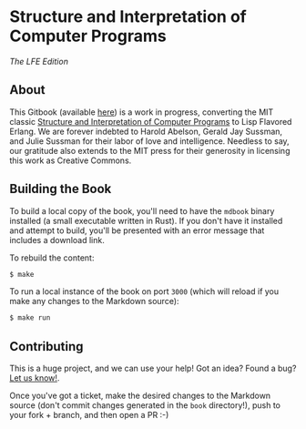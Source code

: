 # Structure and Interpretation of Computer Programs

*The LFE Edition*


## About

This Gitbook (available [here](http://lfe.gitbooks.io/sicp/))
is a work in progress, converting the MIT classic
[Structure and Interpretation of Computer Programs](http://mitpress.mit.edu/sicp/)
to Lisp Flavored Erlang. We are forever indebted to Harold Abelson, Gerald
Jay Sussman, and Julie Sussman for their labor of love and intelligence.
Needless to say, our gratitude also extends to the MIT press for their
generosity in licensing this work as Creative Commons.

## Building the Book

To build a local copy of the book, you'll need to have the `mdbook` binary
installed (a small executable written in Rust). If you don't have it installed
and attempt to build, you'll be presented with an error message that includes
a download link.

To rebuild the content:

```bash
$ make
```

To run a local instance of the book on port `3000` (which will reload if you
make any changes to the Markdown source):

``` bash
$ make run
```

## Contributing

This is a huge project, and we can use your help! Got an idea? Found a bug?
[Let us know!](https://github.com/lfe/sicp/issues/new).

Once you've got a ticket, make the desired changes to the Markdown source
(don't commit changes generated in the `book` directory!), push to your fork +
branch, and then open a PR :-)
